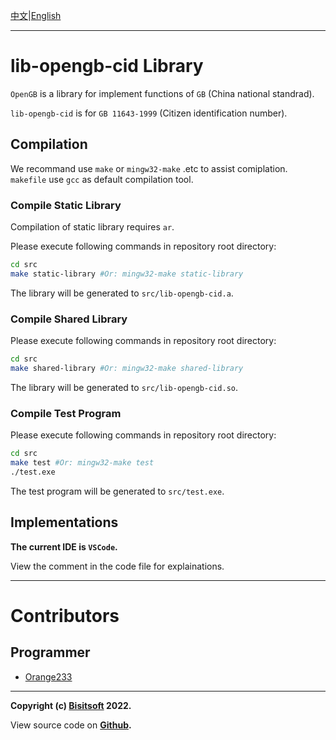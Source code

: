 [中文](./README.md)|[English](./README.en-US.md)

---

# lib-opengb-cid Library

`OpenGB` is a library for implement functions of `GB` (China national standrad).

`lib-opengb-cid` is for `GB 11643-1999` (Citizen identification number).

## Compilation

We recommand use `make` or `mingw32-make` .etc to assist comiplation. `makefile` use `gcc` as default compilation tool.

### Compile Static Library

Compilation of static library requires `ar`.

Please execute following commands in repository root directory:
```bash
cd src
make static-library #Or: mingw32-make static-library
```

The library will be generated to `src/lib-opengb-cid.a`.

### Compile Shared Library

Please execute following commands in repository root directory:
```bash
cd src
make shared-library #Or: mingw32-make shared-library
```

The library will be generated to `src/lib-opengb-cid.so`.

### Compile Test Program

Please execute following commands in repository root directory:
```bash
cd src
make test #Or: mingw32-make test
./test.exe
```

The test program will be generated to `src/test.exe`.

## Implementations

**The current IDE is `VSCode`.**

<!--[Library Explainations](./doc/en-US/lib-explain.md)-->
View the comment in the code file for explainations.

---

# Contributors

## Programmer
* [Orange233](https://github.com/Orange23333)

---

**Copyright (c) [Bisitsoft](https://www.ourorangenet.com) 2022.**

View source code on **[Github](https://github.com/Bisitsoft/lib-opengb-cid).**